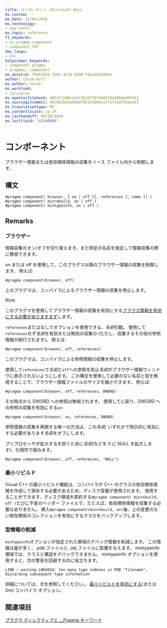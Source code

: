 ```yaml
---
title: コンポーネント |Microsoft Docs
ms.custom: ''
ms.date: 11/04/2016
ms.technology:
- cpp-tools
ms.topic: reference
f1_keywords:
- vc-pragma.component
- component_CPP
dev_langs:
- C++
helpviewer_keywords:
- component pragma
- pragmas, component
ms.assetid: 7b66355e-3201-4c14-8190-f4a2a81a604a
author: corob-msft
ms.author: corob
ms.workload:
- cplusplus
ms.openlocfilehash: d854212d8ca7ef1b347787bd66f6b498dad0f4b1
ms.sourcegitcommit: d4c803bd3a684d7951bf88dcecf1f14af43ae411
ms.translationtype: MT
ms.contentlocale: ja-JP
ms.lasthandoff: 08/10/2018
ms.locfileid: "42540060"
---
```

# <a name="component"></a>コンポーネント
ブラウザー情報または依存関係情報の収集をソース ファイル内から制御します。  
  
## <a name="syntax"></a>構文  
  
```  
#pragma component( browser, { on | off }[, references [, name ]] )  
#pragma component( minrebuild, on | off )  
#pragma component( mintypeinfo, on | off )  
```  
  
## <a name="remarks"></a>Remarks  
  
### <a name="browser"></a>ブラウザー  
情報収集のオン/オフを切り替えます。また特定の名前を指定して情報収集の際に無視できます。  
  
on または off を使用して、このプラグマ以降のブラウザー情報の収集を制御します。 例えば:  
  
```  
#pragma component(browser, off)  
```  
  
上のプラグマは、コンパイラによるブラウザー情報の収集を停止します。  
  
> [!NOTE]
> このプラグマを使用してブラウザー情報の収集を有効にする[ブラウズ情報を有効にする必要がありますまず](../build/reference/building-browse-information-files-overview.md)します。  
  
`references`またはなしでオプションを使用できる、*名前*引数。 使用して`references`せず*名前*を有効または無効の収集の (ただし、収集するその他の参照情報が続行されます)。 例えば:  
  
```  
#pragma component(browser, off, references)  
```  
  
このプラグマは、コンパイラによる参照情報の収集を停止します。  
  
使用して`references`で*名前*と`off`への参照を防止*名前*がブラウザー情報ウィンドウに表示されないようにします。 この構文を使用して必要のない名前と型を無視することで、ブラウザー情報ファイルのサイズを縮小できます。 例えば:  
  
```  
#pragma component(browser, off, references, DWORD)  
```  
  
その時点から DWORD への参照は無視されます。 使用してに戻り、DWORD への参照の収集を有効にする`on`:  
  
```  
#pragma component(browser, on, references, DWORD)  
```  
  
参照情報の収集を再開する唯一の方法は、この*名前*; いずれかで明示的に有効にする必要があります*名前*をオフにします。  
  
プリプロセッサが拡大するを防ぐために*名前*(などを 0 に NULL を拡大します)、引用符で囲みます。  
  
```  
#pragma component(browser, off, references, "NULL")  
```  
  
### <a name="minimal-rebuild"></a>最小リビルド  
Visual C++ の最小リビルド機能は、コンパイラが C++ のクラスの依存関係情報を作成して保存する必要があるため、ディスク容量が使用されます。 使用することができます、ディスク領域を節約する`#pragma component( minrebuild, off )`たびに不変のヘッダー ファイルで、たとえば、依存関係情報を収集する必要はありません。 挿入`#pragma component(minrebuild, on)`後、上の変更のない依存関係のコレクションを有効にするクラスをバックアップします。  
  
### <a name="reduce-type-information"></a>型情報の削減  
`mintypeinfo`オプションが指定された領域のデバッグ情報を削減します。 この情報は量が多く、.pdb ファイルと .obj ファイルに影響を与えます。 mintypeinfo 領域では、クラスと構造をデバッグできません。 mintypeinfo オプションを使用すると、次の警告を回避するのに役立ちます。  
  
```  
LINK : warning LNK4018: too many type indexes in PDB "filename", discarding subsequent type information  
```  
  
詳細については、次を参照してください。、[最小リビルドを有効にする](../build/reference/gm-enable-minimal-rebuild.md)(または Gm) コンパイラ オプション。  
  
## <a name="see-also"></a>関連項目  
 
[プラグマ ディレクティブと __Pragma キーワード](../preprocessor/pragma-directives-and-the-pragma-keyword.md)